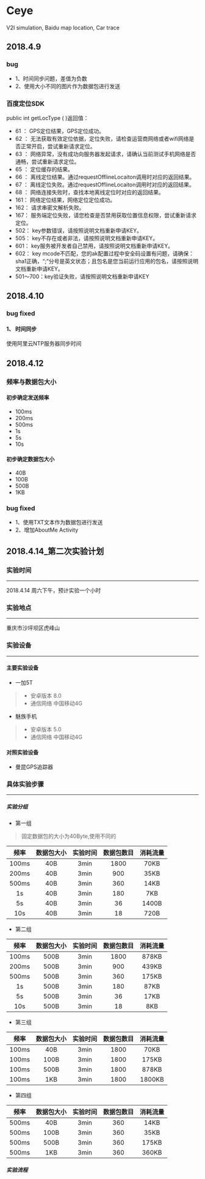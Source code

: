 # Ceye
V2I simulation, Baidu map location, Car trace

## 2018.4.9
### bug
* 1、时间同步问题，差值为负数
* 2、使用大小不同的图片作为数据包进行发送

### 百度定位SDK
public int getLocType ( )返回值：
* 61 ： GPS定位结果，GPS定位成功。
* 62 ： 无法获取有效定位依据，定位失败，请检查运营商网络或者wifi网络是否正常开启，尝试重新请求定位。
* 63 ： 网络异常，没有成功向服务器发起请求，请确认当前测试手机网络是否通畅，尝试重新请求定位。
* 65 ： 定位缓存的结果。
* 66 ： 离线定位结果。通过requestOfflineLocaiton调用时对应的返回结果。
* 67 ： 离线定位失败。通过requestOfflineLocaiton调用时对应的返回结果。
* 68 ： 网络连接失败时，查找本地离线定位时对应的返回结果。
* 161： 网络定位结果，网络定位定位成功。
* 162： 请求串密文解析失败。
* 167： 服务端定位失败，请您检查是否禁用获取位置信息权限，尝试重新请求定位。
* 502： key参数错误，请按照说明文档重新申请KEY。
* 505： key不存在或者非法，请按照说明文档重新申请KEY。
* 601： key服务被开发者自己禁用，请按照说明文档重新申请KEY。
* 602： key mcode不匹配，您的ak配置过程中安全码设置有问题，请确保：sha1正确，“;”分号是英文状态；且包名是您当前运行应用的包名，请按照说明文档重新申请KEY。
* 501～700：key验证失败，请按照说明文档重新申请KEY

## 2018.4.10
### bug fixed
#### 1、 时间同步
使用阿里云NTP服务器同步时间

## 2018.4.12
### 频率与数据包大小
#### 初步确定发送频率
* 100ms
* 200ms
* 500ms
* 1s
* 5s
* 10s
#### 初步确定数据包大小
* 40B
* 100B
* 500B
* 1KB
### bug fixed
* 1、使用TXT文本作为数据包进行发送
* 2、增加AboutMe Activity

## 2018.4.14_第二次实验计划
### 实验时间
------------------
2018.4.14 周六下午，预计实验一个小时
### 实验地点
------------------
重庆市沙坪坝区虎峰山
### 实验设备
-------------------
#### 主要实验设备
* 一加5T
 > * 安卓版本 8.0
 > * 通信网络 中国移动4G
* 魅族手机
 > * 安卓版本 5.0
 > * 通信网络 中国移动4G
#### 对照实验设备
* 曼昆GPS追踪器
### 具体实验步骤
------------------
##### 实验分组
* 第一组
> 固定数据包的大小为40Byte,使用不同的

| 频率   |数据包大小  |实验时间 | 数据包数目 | 消耗流量 |
| :-----: | :-----:   | :----: | :----: | :----: |
| 100ms | 40B      |   3min |  1800   |     70KB |
| 200ms | 40B      |   3min |   900   |     35KB |
| 500ms | 40B      |   3min |   360   |     14KB |
|  1s   | 40B      |   3min |   180   |      7KB |
|  5s   | 40B      |   3min |    36   |    1400B |
|  10s  | 40B      |   3min |    18   |     720B |

* 第二组

| 频率   |数据包大小  |实验时间 | 数据包数目 | 消耗流量 |
| :-----: | :-----:   | :----: | :----: | :----: |
| 100ms | 500B     |   3min |  1800   |    878KB |
| 200ms | 500B     |   3min |   900   |    439KB |
| 500ms | 500B     |   3min |   360   |    175KB |
|  1s   | 500B     |   3min |   180   |     87KB |
|  5s   | 500B     |   3min |    36   |     17KB |
|  10s  | 500B     |   3min |    18   |      8KB |

* 第三组

| 频率   |数据包大小  |实验时间 | 数据包数目 | 消耗流量 |
| :-----: | :-----:   | :----: | :----: | :----: |
| 100ms | 40B      |   3min | 1800 |   70KB |
| 100ms | 100B     |   3min | 1800 |  175KB |
| 100ms | 500B     |   3min | 1800 |  878KB |
| 100ms | 1KB      |   3min | 1800 | 1800KB |

* 第四组

| 频率   |数据包大小  |实验时间 | 数据包数目 | 消耗流量 |
| :-----: | :-----:   | :----: | :----: | :----: |
| 500ms | 40B      |   3min | 360 |   14KB |
| 500ms | 100B     |   3min | 360 |   35KB |
| 500ms | 500B     |   3min | 360 |  175KB |
| 500ms | 1KB      |   3min | 360 |  360KB |

##### 实验流程


